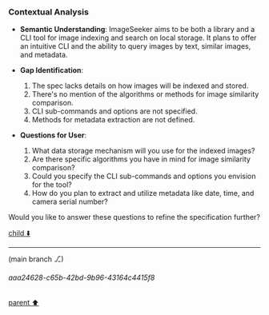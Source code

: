 ### Contextual Analysis

- **Semantic Understanding**: ImageSeeker aims to be both a library and a CLI tool for image indexing and search on local storage. It plans to offer an intuitive CLI and the ability to query images by text, similar images, and metadata.

- **Gap Identification**: 
  1. The spec lacks details on how images will be indexed and stored.
  2. There's no mention of the algorithms or methods for image similarity comparison.
  3. CLI sub-commands and options are not specified.
  4. Methods for metadata extraction are not defined.

- **Questions for User**:
  1. What data storage mechanism will you use for the indexed images?
  2. Are there specific algorithms you have in mind for image similarity comparison?
  3. Could you specify the CLI sub-commands and options you envision for the tool?
  4. How do you plan to extract and utilize metadata like date, time, and camera serial number?

Would you like to answer these questions to refine the specification further?

[child ⬇️](#aaa24628-c65b-42bd-9b96-43164c4415f8)

---

(main branch ⎇)
###### aaa24628-c65b-42bd-9b96-43164c4415f8
[parent ⬆️](#6c9031fc-9a16-43d1-a3d7-834542c3ba01)
